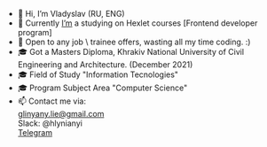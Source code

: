 - 👋 Hi, I’m Vladyslav (RU, ENG)
- 👀 Currently <a href="https://ru.hexlet.io/u/glinyany">I’m</a> a studying on Hexlet courses [Frontend developer program]
- 💞️ Open to any job \ trainee offers, wasting all my time coding. :)
- 🎓 Got a Masters Diploma, Khrakiv National University of Civil Engineering and Architecture. (December 2021)<br>
- 🎓 Field of Study "Information Tecnologies"<br>
- 🎓 Program Subject Area "Computer Science"
- 📫 Contact me via:<br>
        glinyany.lie@gmail.com<br>
        Slack: @hlynianyi<br>
        <a href="https://t.me/desoIe">Telegram</a>

<!---
glinyany/glinyany is a ✨ special ✨ repository because its `README.md` (this file) appears on your GitHub profile.
You can click the Preview link to take a look at your changes.
--->
